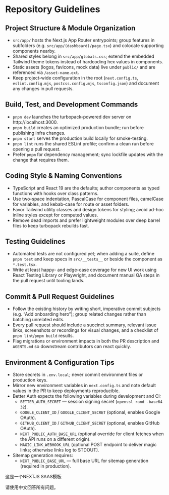 # Repository Guidelines

## Project Structure & Module Organization
- `src/app/` hosts the Next.js App Router entrypoints; group features in subfolders (e.g. `src/app/(dashboard)/page.tsx`) and colocate supporting components nearby.
- Shared styles belong in `src/app/globals.css`; extend the embedded Tailwind theme tokens instead of hardcoding hex values in components.
- Static assets (logos, favicons, mock data) live under `public/` and are referenced via `/asset-name.ext`.
- Keep project-wide configuration in the root (`next.config.ts`, `eslint.config.mjs`, `postcss.config.mjs`, `tsconfig.json`) and document any changes in pull requests.

## Build, Test, and Development Commands
- `pnpm dev` launches the turbopack-powered dev server on http://localhost:3000.
- `pnpm build` creates an optimized production bundle; run before publishing infra changes.
- `pnpm start` serves the production build locally for smoke-testing.
- `pnpm lint` runs the shared ESLint profile; confirm a clean run before opening a pull request.
- Prefer `pnpm` for dependency management; sync lockfile updates with the change that requires them.

## Coding Style & Naming Conventions
- TypeScript and React 19 are the defaults; author components as typed functions with hooks over class patterns.
- Use two-space indentation, PascalCase for component files, camelCase for variables, and kebab-case for route or asset folders.
- Favor Tailwind utility classes and design tokens for styling; avoid ad-hoc inline styles except for computed values.
- Remove dead imports and prefer lightweight modules over deep barrel files to keep turbopack rebuilds fast.

## Testing Guidelines
- Automated tests are not configured yet; when adding a suite, define `pnpm test` and keep specs in `src/__tests__` or beside the component as `*.test.tsx`.
- Write at least happy- and edge-case coverage for new UI work using React Testing Library or Playwright, and document manual QA steps in the pull request until tooling lands.

## Commit & Pull Request Guidelines
- Follow the existing history by writing short, imperative commit subjects (e.g. “Add onboarding hero”); group related changes rather than batching unrelated edits.
- Every pull request should include a succinct summary, relevant issue links, screenshots or recordings for visual changes, and a checklist of `pnpm lint`/`pnpm build` results.
- Flag migrations or environment impacts in both the PR description and `AGENTS.md` so downstream contributors can react quickly.

## Environment & Configuration Tips
- Store secrets in `.env.local`; never commit environment files or production keys.
- Mirror new environment variables in `next.config.ts` and note default values in the PR to keep deployments reproducible.
- Better Auth expects the following variables during development and CI:
  - `BETTER_AUTH_SECRET` — session signing secret (`openssl rand -base64 32`).
  - `GOOGLE_CLIENT_ID` / `GOOGLE_CLIENT_SECRET` (optional, enables Google OAuth).
  - `GITHUB_CLIENT_ID` / `GITHUB_CLIENT_SECRET` (optional, enables GitHub OAuth).
  - `NEXT_PUBLIC_AUTH_BASE_URL` (optional override for client fetches when the API runs on a different origin).
  - `MAGIC_LINK_WEBHOOK_URL` (optional POST endpoint to deliver magic links; otherwise links log to STDOUT).
- Sitemap generation requires:
  - `NEXT_PUBLIC_BASE_URL` — full base URL for sitemap generation (required in production).

这是一个NEXTJS SAAS模板

请使用中文回答所有问题。
